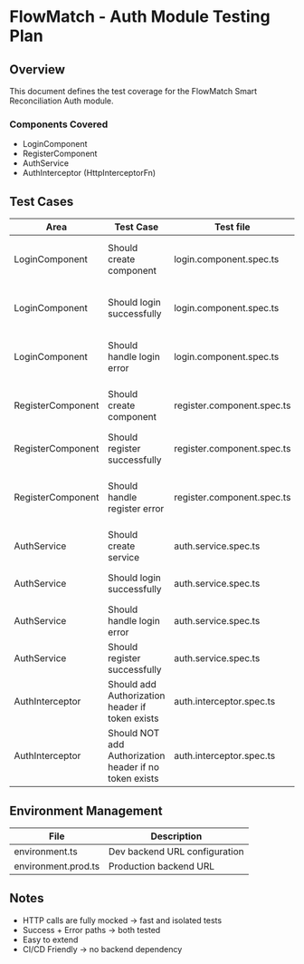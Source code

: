 # FlowMatch - Auth Module Testing Plan

## Overview

This document defines the test coverage for the FlowMatch Smart Reconciliation Auth module.

### Components Covered

- LoginComponent
- RegisterComponent
- AuthService
- AuthInterceptor (HttpInterceptorFn)

## Test Cases

| Area | Test Case | Test file | Description |
|------|-----------|-----------|-------------|
| LoginComponent | Should create component | login.component.spec.ts | Verify component initializes properly |
| LoginComponent | Should login successfully | login.component.spec.ts | Simulate login success and verify |
| LoginComponent | Should handle login error | login.component.spec.ts | Simulate login error and show message |
| RegisterComponent | Should create component | register.component.spec.ts | Verify component initializes properly |
| RegisterComponent | Should register successfully | register.component.spec.ts | Simulate registration success |
| RegisterComponent | Should handle register error | register.component.spec.ts | Simulate registration error and show message |
| AuthService | Should create service | auth.service.spec.ts | Service created properly |
| AuthService | Should login successfully | auth.service.spec.ts | Simulate login API call |
| AuthService | Should handle login error | auth.service.spec.ts | Simulate login error |
| AuthService | Should register successfully | auth.service.spec.ts | Simulate register API call |
| AuthInterceptor | Should add Authorization header if token exists | auth.interceptor.spec.ts | Set token → header should be added |
| AuthInterceptor | Should NOT add Authorization header if no token exists | auth.interceptor.spec.ts | No token → no header added |

## Environment Management

| File | Description |
|------|-------------|
| environment.ts | Dev backend URL configuration |
| environment.prod.ts | Production backend URL |

## Notes

- HTTP calls are fully mocked → fast and isolated tests
- Success + Error paths → both tested
- Easy to extend
- CI/CD Friendly → no backend dependency

